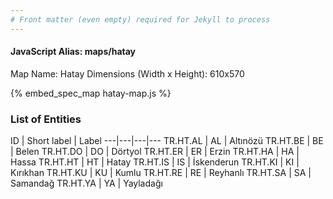 ```yaml
---
# Front matter (even empty) required for Jekyll to process
---
```


#### JavaScript Alias: maps/hatay

Map Name: Hatay
Dimensions (Width x Height): 610x570



{% embed_spec_map hatay-map.js %}

### List of Entities

ID | Short label | Label
---|---|---|---
TR.HT.AL | AL | Altınözü
TR.HT.BE | BE | Belen
TR.HT.DO | DO | Dörtyol
TR.HT.ER | ER | Erzin
TR.HT.HA | HA | Hassa
TR.HT.HT | HT | Hatay
TR.HT.IS | IS | İskenderun
TR.HT.KI | KI | Kırıkhan
TR.HT.KU | KU | Kumlu
TR.HT.RE | RE | Reyhanlı
TR.HT.SA | SA | Samandağ
TR.HT.YA | YA | Yayladağı